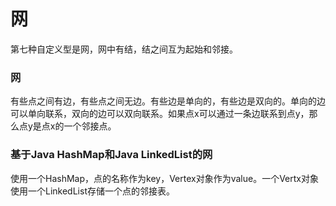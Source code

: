 # 网
第七种自定义型是网，网中有结，结之间互为起始和邻接。
### 网

有些点之间有边，有些点之间无边。有些边是单向的，有些边是双向的。单向的边可以单向联系，双向的边可以双向联系。如果点x可以通过一条边联系到点y，那么点y是点x的一个邻接点。

### 基于Java HashMap和Java LinkedList的网

使用一个HashMap，点的名称作为key，Vertex对象作为value。一个Vertx对象使用一个LinkedList存储一个点的邻接表。
